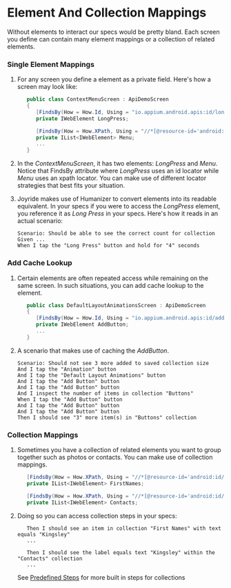 # Element And Collection Mappings

Without elements to interact our specs would be pretty bland.  Each screen you define can contain many element mappings or a collection of related elements.

### Single Element Mappings

1. For any screen you define a element as a private field.  Here's how a screen may look like:

   ```csharp
      public class ContextMenuScreen : ApiDemoScreen
      {
         [FindsBy(How = How.Id, Using = "io.appium.android.apis:id/long_press")] 
         private IWebElement LongPress;

         [FindsBy(How = How.XPath, Using = "//*[@resource-id='android:id/select_dialog_listview']//*[@resource-id='android:id/title']")]
         private IList<IWebElement> Menu;
         ...
      } 
   ```
2. In the *ContextMenuScreen*, it has two elements:  *LongPress* and *Menu*.  Notice that FindsBy attribute where *LongPress* uses an id locator while *Menu* uses an xpath locator.  You can make use of different locator strategies that best fits your situation.

3. Joyride makes use of Humanizer to convert elements into its readable equivalent.  In your specs if you were to access the *LongPress* element, you reference it as *Long Press* in your specs.  Here's how it reads in an actual scenario:
   ```gherkin
   Scenario: Should be able to see the correct count for collection
   Given ...
   When I tap the "Long Press" button and hold for "4" seconds
   ```
   
### Add Cache Lookup   
1. Certain elements are often repeated access while remaining on the same screen.  In such situations, you can add cache lookup to the element.  
   ```csharp
      public class DefaultLayoutAnimationsScreen : ApiDemoScreen
      {
         [FindsBy(How = How.Id, Using = "io.appium.android.apis:id/addNewButton")][CacheLookup]
         private IWebElement AddButton;
         ...
      }
   ```

2. A scenario that makes use of caching the *AddButton*.  
   ```gherkin
   Scenario: Should not see 3 more added to saved collection size
   And I tap the "Animation" button
   And I tap the "Default Layout Animations" button
   And I tap the "Add Button" button
   And I tap the "Add Button" button
   And I inspect the number of items in collection "Buttons"
   When I tap the "Add Button" button
   And I tap the "Add Button" button
   And I tap the "Add Button" button
   Then I should see "3" more item(s) in "Buttons" collection
   ```

### Collection Mappings
1. Sometimes you have a collection of related elements you want to group together such as photos or contacts.  You can make use of  collection mappings.
   ```csharp
      [FindsBy(How = How.XPath, Using = "//*[@resource-id='android:id/list']//android.widget.TextView")]
      private IList<IWebElement> FirstNames;

      [FindsBy(How = How.XPath, Using = "//*[@resource-id='android:id/list']/android.widget.RelativeLayout")]
      private IList<IWebElement> Contacts;
   ```
2. Doing so you can access collection steps in your specs:
   ```gherkin
      Then I should see an item in collection "First Names" with text equals "Kingsley"
      ...
      
      Then I should see the label equals text "Kingsley" within the "Contacts" collection
      ...
   ```
   See [Predefined Steps](https://github.com/glorylo/Joyride/blob/develop/docs/PredefinedSteps.md) for more built in steps for collections
   
